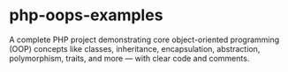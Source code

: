 # php-oops-examples
A complete PHP project demonstrating core object-oriented programming (OOP) concepts like classes, inheritance, encapsulation, abstraction, polymorphism, traits, and more — with clear code and comments.
